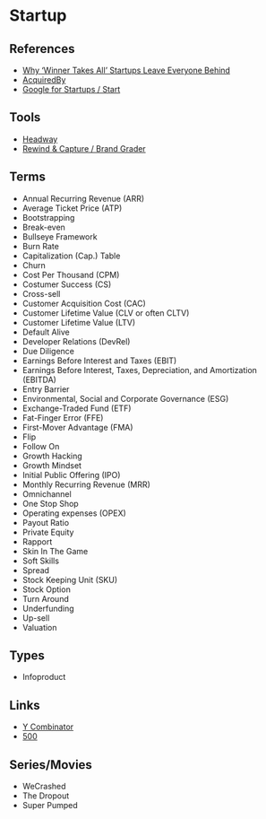 # Startup

<!--
Caserbin raises $10M in seed funding to help companies deliver a great candidate experience! Read more ->

https://angel.co/
-->

## References

- [Why ‘Winner Takes All’ Startups Leave Everyone Behind](https://marker.medium.com/why-winner-takes-all-leaves-everyone-behind-19bd756e1610)
- [AcquiredBy](https://acquiredby.co/)
- [Google for Startups / Start](https://startup.google.com/start/)

## Tools

- [Headway](https://headwayapp.co/)
- [Rewind & Capture / Brand Grader](https://rewindandcapture.com/brand-grader/)

## Terms

- Annual Recurring Revenue (ARR)
- Average Ticket Price (ATP)
- Bootstrapping
- Break-even
- Bullseye Framework
- Burn Rate
- Capitalization (Cap.) Table
- Churn
- Cost Per Thousand (CPM)
- Costumer Success (CS)
- Cross-sell
- Customer Acquisition Cost (CAC)
- Customer Lifetime Value (CLV or often CLTV)
- Customer Lifetime Value (LTV)
- Default Alive
- Developer Relations (DevRel)
- Due Diligence
- Earnings Before Interest and Taxes (EBIT)
- Earnings Before Interest, Taxes, Depreciation, and Amortization (EBITDA)
- Entry Barrier
- Environmental, Social and Corporate Governance (ESG)
- Exchange-Traded Fund (ETF)
- Fat-Finger Error (FFE)
- First-Mover Advantage (FMA)
- Flip
- Follow On
- Growth Hacking
- Growth Mindset
- Initial Public Offering (IPO)
- Monthly Recurring Revenue (MRR)
- Omnichannel
- One Stop Shop
- Operating expenses (OPEX)
- Payout Ratio
- Private Equity
- Rapport
- Skin In The Game
- Soft Skills
- Spread
- Stock Keeping Unit (SKU)
- Stock Option
- Turn Around
- Underfunding
- Up-sell
- Valuation

## Types

- Infoproduct

## Links

- [Y Combinator](https://ycombinator.com/)
- [500](https://500.co/)

## Series/Movies

- WeCrashed
- The Dropout
- Super Pumped
